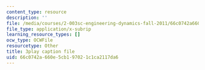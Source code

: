 ```yaml
---
content_type: resource
description: ''
file: /media/courses/2-003sc-engineering-dynamics-fall-2011/66c0742a660e5cb197021c1ca2117da6_Fo-Y6kEMURk.vtt
file_type: application/x-subrip
learning_resource_types: []
ocw_type: OCWFile
resourcetype: Other
title: 3play caption file
uid: 66c0742a-660e-5cb1-9702-1c1ca2117da6
---
```

